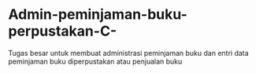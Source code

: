 # Admin-peminjaman-buku-perpustakan-C-
Tugas besar untuk membuat administrasi peminjaman buku dan entri data peminjaman buku diperpustakan atau penjualan buku
